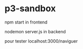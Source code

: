 # p3-sandbox

npm start in frontend

nodemon server.js in backend

pour tester localhost:3000/naviguer
